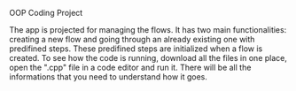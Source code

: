 OOP Coding Project

The app is projected for managing the flows. It has two main functionalities: creating a new flow and going through an already existing one with predifined steps. These predifined steps are initialized when a flow is created. To see how the code is running, download all the files in one place, open the ".cpp" file in a code editor and run it. There will be all the informations that you need to understand how it goes.

